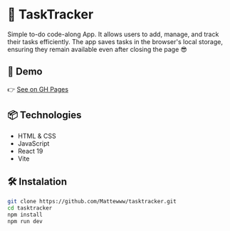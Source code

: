 # 🎯 TaskTracker

Simple to-do code-along App. It allows users to add, manage, and track their tasks efficiently. The app saves tasks in the browser's local storage, ensuring they remain available even after closing the page 😎

## 🚀 Demo
👉 [See on GH Pages](https://Mattewww.github.io/tasktracker)

## 📦 Technologies
- HTML & CSS
- JavaScript
- React 19
- Vite

## 🛠️ Instalation 

   ```sh
   git clone https://github.com/Mattewww/tasktracker.git
   cd tasktracker
   npm install
   npm run dev
   ```
